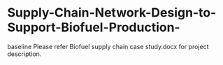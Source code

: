 # Supply-Chain-Network-Design-to-Support-Biofuel-Production-
baseline
Please refer Biofuel supply chain case study.docx for project description.
